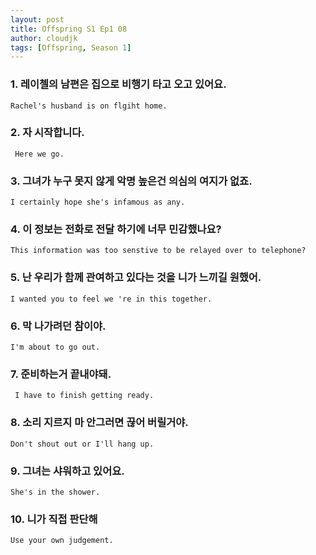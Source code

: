 ```yaml
---
layout: post
title: Offspring S1 Ep1 08
author: cloudjk
tags: [Offspring, Season 1]
---
```


### 1. 레이첼의 남편은 집으로 비행기 타고 오고 있어요.
    Rachel's husband is on flgiht home.

### 2. 자 시작합니다.
     Here we go.

### 3. 그녀가 누구 못지 않게 악명 높은건 의심의 여지가 없죠.
    I certainly hope she's infamous as any.

### 4. 이 정보는 전화로 전달 하기에 너무 민감했나요? 
    This information was too senstive to be relayed over to telephone?

### 5. 난 우리가 함께 관여하고 있다는 것을 니가 느끼길 원했어.
    I wanted you to feel we 're in this together.

### 6. 막 나가려던 참이야.
    I'm about to go out.

### 7. 준비하는거 끝내야돼. 
     I have to finish getting ready.

### 8. 소리 지르지 마 안그러면 끊어 버릴거야. 
    Don't shout out or I'll hang up. 

### 9. 그녀는 샤워하고 있어요.
    She's in the shower.

### 10. 니가 직접 판단해
    Use your own judgement.